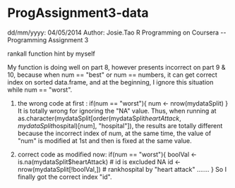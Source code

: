 ProgAssignment3-data
====================

dd/mm/yyyy: 04/05/2014 Author: Josie.Tao R Programming on Coursera -- Programming Assignment 3

rankall function hint by myself

My function is doing well on part 8, however presents incorrect on part 9 & 10, because when num == "best" or num == numbers, it can get correct index on sorted data.frame, and at the beginning, I ignore this situation while num == "worst".
1. the wrong code at first :
 if(num == "worst"){
                        num <- nrow(mydataSplit)
                }
It is totally wrong for ignoring the "NA" value. Thus, when running at
as.character(mydataSplit[order(mydataSplit$heartAttack, mydataSplit$hospital)[num], "hospital"]), the results are totally different because the incorrect index of num, at the same time, the value of "num" is modified at 1st and then is fixed at the same value.

2. correct code as modified now:
if(num == "worst"){
                                boolVal <- is.na(mydataSplit$heartAttack)
                                # id is excluded NA
                                id <- nrow(mydataSplit[!boolVal,])
                                # rankhospital by "heart attack"
                                .......
                      }
So I finally got the correct index "id". 
